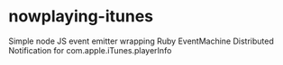 nowplaying-itunes
=================

Simple node JS event emitter wrapping Ruby EventMachine Distributed Notification for com.apple.iTunes.playerInfo
